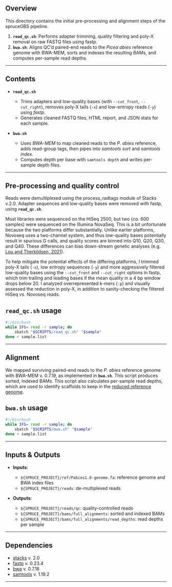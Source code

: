 ## Overview

This directory contains the initial pre-processing and alignment steps of the spruceGBS pipeline.  
1. **`read_qc.sh`**: Performs adapter trimming, quality filtering and poly-X removal on raw FASTQ files using fastp.  
2. **`bwa.sh`**: Aligns QC’d paired-end reads to the _Picea abies_ reference genome with BWA-MEM, sorts and indexes the resulting BAMs, and computes per-sample read depths.

---
## Contents
* **`read_qc.sh`**  
  - Trims adapters and low-quality bases (with `--cut_front`, `--cut_right`), removes poly-X tails (`-x`) and low-entropy reads (`-y`) using _fastp_.  
  - Generates cleaned FASTQ files, HTML report, and JSON stats for each sample.

* **`bwa.sh`**  
  - Uses _BWA-MEM_ to map cleaned reads to the _P. abies_ reference, adds read-group tags, then pipes into _samtools sort_ and _samtools index_.  
  - Computes depth per base with `samtools depth` and writes per-sample depth files.
---

## Pre-processing and quality control

Reads were demultiplexed using the process_radtags module of Stacks v.2.0. Adapter sequences and low-quality bases were removed with fastp, using **`read_qc.sh`**.

Most libraries were sequenced on the HiSeq 2500, but two (*ca*. 600 samples) were sequenced on the Illumina NovaSeq. This is a bit unfortunate because the two platforms differ substantially. Unlike earlier platforms, Novoseq uses a two-channel system, and thus low-quality bases potentially result in spurious G calls, and quality scores are binned into Q10, Q20, Q30, and Q40. These differences can bias down-stream genetic analyses (e.g. [Lou and Therkildsen, 2021](https://doi.org/10.1111/1755-0998.13559)).

To help mitigate the potential effects of the differing platforms, I trimmed poly-X tails (`-x`), low entropy sequences (``-y``) and more aggressively filtered low-quality bases using the `--cut_front` and `--cut_right` options in fastp, which trim trailing and leading bases if the mean quality in a 4 bp window drops below 20. I analyzed overrepresented k-mers (`-p`) and visually assessed the reduction in poly-X, in addition to sanity-checking the filtered HiSeq *vs*. Novoseq reads.

## **`read_qc.sh`** usage

``` bash
#!/bin/bash
while IFS= read -r sample; do
    sbatch "$SCRIPTS/read_qc.sh" "$sample"
done < sample.list
```
---
## Alignment
We mapped surviving paired-end reads to the *P. abies* reference genome with BWA-MEM v. 0.7.19, as implemented in **`bwa.sh`**. This script produces sorted, indexed BAMs. This script also calculates per-sample read depths, which are used to identify scaffolds to keep in the [reduced reference genome](https://github.com/lxsllvn/spruceGBS/tree/main/02_reduced_ref).

## **`bwa.sh`** usage
```bash
#!/bin/bash
while IFS= read -r sample; do
    sbatch "$SCRIPTS/bwa.sh" "$sample"
done < sample.list
```
---
## Inputs & Outputs

* **Inputs**:
  * `${SPRUCE_PROJECT}/ref/Pabies1.0-genome.fa`: reference genome and BWA index files
  * `${SPRUCE_PROJECT}/reads`: de-multiplexed reads
    
* **Outputs**:
  * `${SPRUCE_PROJECT}/reads/qc`: quality-controlled reads
  * `${SPRUCE_PROJECT}/bams/full_alignments`: sorted and indexed BAMs
  * `${SPRUCE_PROJECT}/bams/full_alignments/read_depths`: read depths per sample
---

## Dependencies
* [stacks](https://catchenlab.life.illinois.edu/stacks/) v. 2.0
* [fastp](https://github.com/OpenGene/fastp) v. 0.23.4
* [bwa](https://github.com/lh3/bwa) v. 0.7.18
* [samtools](https://www.htslib.org/) v. 1.19.2

---


